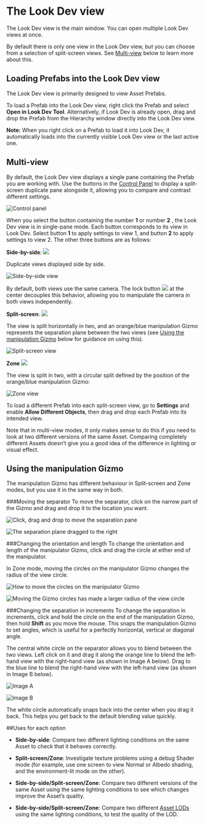 # The Look Dev view

The Look Dev view is the main window. You can open multiple Look Dev views at once.

By default there is only one view in the Look Dev view, but you can choose from a selection of split-screen views. See [Multi-view](#MultiView) below to learn more about this.

## Loading Prefabs into the Look Dev view

The Look Dev view is primarily designed to view Asset Prefabs.

To load a Prefab into the Look Dev view, right click the Prefab and select __Open in Look Dev Tool__. Alternatively, if Look Dev is already open, drag and drop the Prefab from the Hierarchy window directly into the Look Dev view.

**Note:** When you right click on a Prefab to load it into Look Dev, it automatically loads into the currently visible Look Dev view or the last active one.

<a name="MultiView"></a>
## Multi-view

By default, the Look Dev view displays a single pane containing the Prefab you are working with. Use the buttons in the [Control Panel](LookDevControlPanel) to display a split-screen duplicate pane alongside it, allowing you to compare and contrast different settings. 

![Control panel](../uploads/Main/LookDevControlPanel.png)

When you select the button containing the number __1__ or number __2__ , the Look Dev view is in single-pane mode. Each button corresponds to its view in Look Dev. Select button __1__ to apply settings to view 1, and button __2__ to apply settings to view 2. The other three buttons are as follows:

__Side-by-side__: ![](../uploads/Main/LookDevView-SideBySideButton.png)

Duplicate views displayed side by side.

![__Side-by-side__ view](../uploads/Main/LookDevView-SideBySide.jpg)

By default, both views use the same camera. The lock button ![](../uploads/Main/LookDevView-LockButton.png) at the center decouples this behavior, allowing you to manipulate the camera in both views independently.

__Split-screen__: ![](../uploads/Main/LookDevView-SplitScreenButton.png)

The view is split horizontally in two, and an orange/blue manipulation Gizmo represents the separation plane between the two views (see [Using the manipulation Gizmo](#UsingGizmo) below for guidance on using this).

![__Split-screen__ view](../uploads/Main/LookDevView-Gizmo.png)

__Zone__ ![](../uploads/Main/LookDevView-ZoneButton.png)

The view is split in two, with a circular split defined by the position of the orange/blue manipulation Gizmo:

![__Zone__ view](../uploads/Main/LookDevView-Zone.png)

To load a different Prefab into each split-screen view, go to __Settings__ and enable __Allow Different Objects__, then drag and drop each Prefab into its intended view. 

Note that in multi-view modes, it only makes sense to do this if you need to look at two different versions of the same Asset. Comparing completely different Assets doesn’t give you a good idea of the difference in lighting or visual effect.

<a name="UsingGizmo"></a>
## Using the manipulation Gizmo

The manipulation Gizmo has different behaviour in Split-screen and Zone modes, but you use it in the same way in both.

###Moving the separator
To move the separator, click on the narrow part of the Gizmo and drag and drop it to the location you want.

![Click, drag and drop to move the separation pane](../uploads/Main/LookDevView-GizmoBefore.png)

![The separation plane dragged to the right ](../uploads/Main/LookDevView-GizmoAfter.png)

###Changing the orientation and length
To change the orientation and length of the manipulator Gizmo, click and drag the circle at either end of the manipulator.

In Zone mode, moving the circles on the manipulator Gizmo changes the radius of the view circle.

![How to move the circles on the manipulator Gizmo](../uploads/Main/LookDevView-GizmoZoneBefore.png) 

![Moving the Gizmo circles has made a larger radius of the view circle ](../uploads/Main/LookDevView-GizmoZoneAfter.png)

###Changing the separation in increments
To change the separation in increments, click and hold the circle on the end of the manipulation Gizmo, then hold __Shift__ as you move the mouse. This snaps the manipulation Gizmo to set angles, which is useful for a perfectly horizontal, vertical or diagonal angle.

The central white circle on the separator allows you to blend between the two views. Left click on it and drag it along the orange line to blend the left-hand view with the right-hand view (as shown in Image A below). Drag to the blue line to blend the right-hand view with the left-hand view (as shown in Image B below).

![Image A](../uploads/Main/LookDevView-GizmoIncrementBefore.png) 

![Image B](../uploads/Main/LookDevView-GizmoIncrementAfter.png)

The white circle automatically snaps back into the center when you drag it back. This helps you get back to the default blending value quickly.

##Uses for each option

* __Side-by-side__: Compare two different lighting conditions on the same Asset to check that it behaves correctly.

* __Split-screen/Zone__: Investigate texture problems using a debug Shader mode (for example, use one screen to view Normal or Albedo shading, and the environment-lit mode on the other).

* __Side-by-side/Split-screen/Zone__: Compare two different versions of the same Asset using the same lighting conditions to see which changes improve the Asset’s quality.

* __Side-by-side/Split-screen/Zone__: Compare two different [Asset LODs](LevelOfDetail) using the same lighting conditions, to test the quality of the LOD.